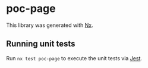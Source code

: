 # poc-page

This library was generated with [Nx](https://nx.dev).

## Running unit tests

Run `nx test poc-page` to execute the unit tests via [Jest](https://jestjs.io).
